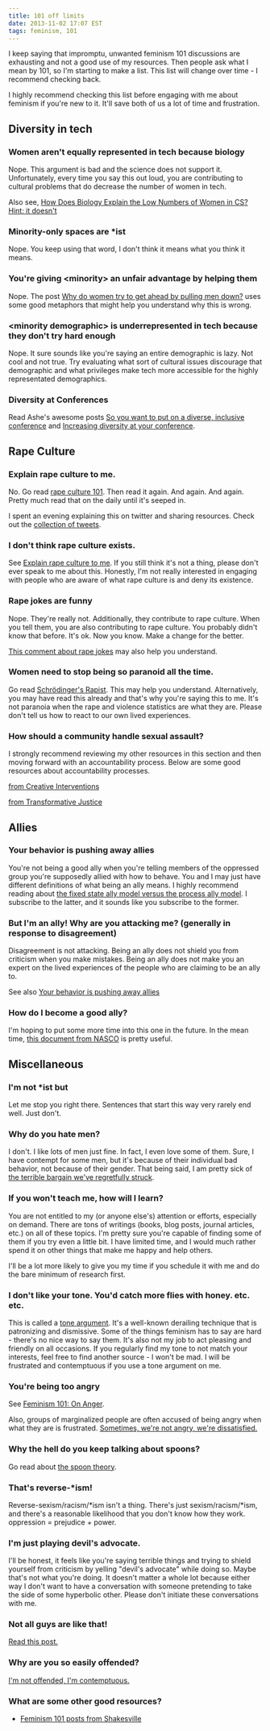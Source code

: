 ```yaml
---
title: 101 off limits
date: 2013-11-02 17:07 EST
tags: feminism, 101
---
```


I keep saying that impromptu, unwanted feminism 101 discussions are exhausting and not a good use of my resources. Then people ask what I mean by 101, so I'm starting to make a list. This list will change over time - I recommend checking back.

I highly recommend checking this list before engaging with me about feminism if you're new to it. It'll save both of us a lot of time and frustration.

## Diversity in tech
### Women aren't equally represented in tech because biology
Nope. This argument is bad and the science does not support it. Unfortunately, every time you say this out loud, you are contributing to cultural problems that do decrease the number of women in tech.

Also see, [How Does Biology Explain the Low Numbers of Women in CS? Hint: it doesn't](http://www.slideshare.net/terriko/how-does-biology-explain-the-low-numbers-of-women-in-cs-hint-it-doesnt)

### Minority-only spaces are *ist
Nope. You keep using that word, I don't think it means what you think it means.

### You're giving &lt;minority> an unfair advantage by helping them
Nope. The post [Why do women try to get ahead by pulling men down?](https://medium.com/thoughts-on-society/a1345b36b91b) uses some good metaphors that might help you understand why this is wrong.

### &lt;minority demographic> is underrepresented in tech because they don't try hard enough
Nope. It sure sounds like you're saying an entire demographic is lazy. Not cool and not true. Try evaluating what sort of cultural issues discourage that demographic and what privileges make tech more accessible for the highly representated demographics.

### Diversity at Conferences
Read Ashe's awesome posts [So you want to put on a diverse, inclusive conference](http://ashedryden.com/blog/so-you-want-to-put-on-a-diverse-inclusive-conference) and [Increasing diversity at your conference](http://ashedryden.com/blog/increasing-diversity-at-your-conference).

## Rape Culture
### Explain rape culture to me.
No. Go read [rape culture 101](http://www.shakesville.com/2009/10/rape-culture-101.html). Then read it again. And again. And again. Pretty much read that on the daily until it's seeped in.

I spent an evening explaining this on twitter and sharing resources. Check out the [collection of tweets](/blog/2013/11/05/sexual-assault-educational-resources/).

### I don't think rape culture exists.
See [Explain rape culture to me](#explain_rape_culture_to_me). If you still think it's not a thing, please don't ever speak to me about this. Honestly, I'm not really interested in engaging with people who are aware of what rape culture is and deny its existence.

### Rape jokes are funny
Nope. They're really not. Additionally, they contribute to rape culture. When you tell them, you are also contributing to rape culture. You probably didn't know that before. It's ok. Now you know. Make a change for the better.

[This comment about rape jokes](http://tacoboutthatbutt.tumblr.com/post/49458621565/to-all-those-who-dont-think-the-rape-joke-was-a) may also help you understand.

### Women need to stop being so paranoid all the time.
Go read [Schrödinger's Rapist](http://kateharding.net/2009/10/08/guest-blogger-starling-schrodinger%E2%80%99s-rapist-or-a-guy%E2%80%99s-guide-to-approaching-strange-women-without-being-maced/). This may help you understand. Alternatively, you may have read this already and that's why you're saying this to me. It's not paranoia when the rape and violence statistics are what they are. Please don't tell us how to react to our own lived experiences.

### How should a community handle sexual assault?
I strongly recommend reviewing my other resources in this section and then moving forward with an accountability process. Below are some good resources about accountability processes.

[from Creative Interventions](http://www.creative-interventions.org/wp-content/uploads/2012/06/4.F.CI-Toolkit-Tools-Taking-Accountability-Pre-Release-Version-06.2012.pdf)

[from Transformative Justice](http://www.transformativejustice.eu/wp-content/uploads/2010/11/Taking-Risks.-CARA.pdf)

## Allies
### Your behavior is pushing away allies
You're not being a good ally when you're telling members of the oppressed group you're supposedly allied with how to behave. You and I may just have different definitions of what being an ally means. I highly recommend reading about [the fixed state ally model versus the process ally model](http://www.shakesville.com/2013/04/on-fixed-state-ally-model-vs-process.html). I subscribe to the latter, and it sounds like you subscribe to the former.

### But I'm an ally! Why are you attacking me? (generally in response to disagreement)
Disagreement is not attacking. Being an ally does not shield you from criticism when you make mistakes. Being an ally does not make you an expert on the lived experiences of the people who are claiming to be an ally to.

See also [Your behavior is pushing away allies](#your_behavior_is_pushing_away_allies)

### How do I become a good ally?
I'm hoping to put some more time into this one in the future. In the mean time, [this document from NASCO](http://www.nasco.coop/sites/default/files/srl/Action%20Camp%20Packet.pdf) is pretty useful.

## Miscellaneous
### I'm not *ist but
Let me stop you right there. Sentences that start this way very rarely end well. Just don't.

### Why do you hate men?
I don't. I like lots of men just fine. In fact, I even love some of them. Sure, I have contempt for some men, but it's because of their individual bad behavior, not because of their gender. That being said, I am pretty sick of [the terrible bargain we've regretfully struck](http://www.shakesville.com/2012/03/terrible-bargain-we-have-regretfully.html).

### If you won't teach me, how will I learn?
You are not entitled to my (or anyone else's) attention or efforts, especially on demand. There are tons of writings (books, blog posts, journal articles, etc.) on all of these topics. I'm pretty sure you're capable of finding some of them if you try even a little bit. I have limited time, and I would much rather spend it on other things that make me happy and help others.


I'll be a lot more likely to give you my time if you schedule it with me and do the bare minimum of research first.

### I don't like your tone. You'd catch more flies with honey. etc. etc.
This is called a [tone argument](http://geekfeminism.wikia.com/wiki/Tone_argument). It's a well-known derailing technique that is patronizing and dismissive. Some of the things feminism has to say are hard - there's no nice way to say them. It's also not my job to act pleasing and friendly on all occasions. If you regularly find my tone to not match your interests, feel free to find another source - I won't be mad. I will be frustrated and contemptuous if you use a tone argument on me.

### You're being too angry
See [Feminism 101: On Anger](http://www.shakesville.com/2008/05/feminism-101-on-anger.html).

Also, groups of marginalized people are often accused of being angry when what they are is frustrated. [Sometimes, we're not angry, we're dissatisfied.](http://www.shakesville.com/2013/03/an-observation_28.html)

### Why the hell do you keep talking about spoons?
Go read about [the spoon theory](http://www.butyoudontlooksick.com/wpress/articles/written-by-christine/the-spoon-theory/).

### That's reverse-*ism!
Reverse-sexism/racism/\*ism isn't a thing. There's just sexism/racism/\*ism, and there's a reasonable likelihood that you don't know how they work. oppression = prejudice + power.

### I'm just playing devil's advocate.
I'll be honest, it feels like you're saying terrible things and trying to shield yourself from criticism by yelling "devil's advocate" while doing so. Maybe that's not what you're doing. It doesn't matter a whole lot because either way I don't want to have a conversation with someone pretending to take the side of some hyperbolic other. Please don't initiate these conversations with me.

### Not all guys are like that!
[Read this post.](http://nudityandnerdery.tumblr.com/post/63995327460/see-what-you-need-to-understand-is-that-not-all)

### Why are you so easily offended?
[I'm not offended, I'm contemptuous.](http://hoydenabouttown.com/20110403.9735/dont-mistake-expressing-contempt-for-taking-offense/)

### What are some other good resources?
* [Feminism 101 posts from Shakesville](http://www.shakesville.com/2010/01/feminism-101.html)